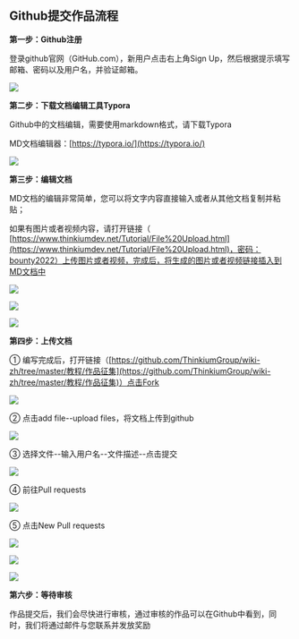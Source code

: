 ## Github提交作品流程

 

**第一步：Github注册**

登录github官网（GitHub.com），新用户点击右上角Sign Up，然后根据提示填写邮箱、密码以及用户名，并验证邮箱。 

![](https://s3-us-west-2.amazonaws.com/t-chain-data/dev/1646288183998.png)



**第二步：下载文档编辑工具Typora**

Github中的文档编辑，需要使用markdown格式，请下载Typora

MD文档编辑器：[https://typora.io/](https://typora.io/)

![](https://s3-us-west-2.amazonaws.com/t-chain-data/dev/1646288216903.png) 

 

**第三步：编辑文档**

MD文档的编辑非常简单，您可以将文字内容直接输入或者从其他文档复制并粘贴；

如果有图片或者视频内容，请打开链接（ [https://www.thinkiumdev.net/Tutorial/File%20Upload.html](https://www.thinkiumdev.net/Tutorial/File%20Upload.html)，密码：bounty2022）上传图片或者视频，完成后，将生成的图片或者视频链接插入到MD文档中



![](https://s3-us-west-2.amazonaws.com/t-chain-data/dev/1646289332885.jpeg)

![](https://s3-us-west-2.amazonaws.com/t-chain-data/dev/1646289146372.jpeg)

![](https://s3-us-west-2.amazonaws.com/t-chain-data/dev/1646289486068.jpeg)

**第四步：上传文档**

① 编写完成后，打开链接（[https://github.com/ThinkiumGroup/wiki-zh/tree/master/教程/作品征集](https://github.com/ThinkiumGroup/wiki-zh/tree/master/教程/作品征集)）点击Fork

![](https://s3-us-west-2.amazonaws.com/t-chain-data/dev/1646295812926.png)

② 点击add file--upload files，将文档上传到github

![](https://s3-us-west-2.amazonaws.com/t-chain-data/dev/1646296384550.png)

③ 选择文件--输入用户名--文件描述--点击提交 

![](https://s3-us-west-2.amazonaws.com/t-chain-data/dev/1646288327708.png) 

 

④ 前往Pull requests

![](https://s3-us-west-2.amazonaws.com/t-chain-data/dev/1646288358438.png) 

 

⑤ 点击New Pull requests

![](https://s3-us-west-2.amazonaws.com/t-chain-data/dev/1646288393967.png) 

![](https://s3-us-west-2.amazonaws.com/t-chain-data/dev/1646288435001.png) 

![](https://s3-us-west-2.amazonaws.com/t-chain-data/dev/1646288462035.png) 

**第六步：等待审核**

作品提交后，我们会尽快进行审核，通过审核的作品可以在Github中看到，同时，我们将通过邮件与您联系并发放奖励

 

 
